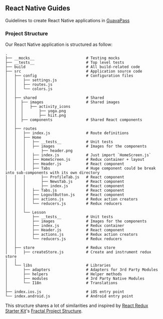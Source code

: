 ## React Native Guides

Guidelines to create React Native applications in [GuavaPass](https://www.guavapass.com)

### Project Structure

Our React Native application is structured as follow:

```
.
├── __mocks__                       # Testing mocks
├── __tests__                       # Top level tests
├── build                           # All build-related code
├── src                             # Application source code
│   ├── config                      # Configuration files
│   │   ├── settings.js
│   │   ├── routes.js
│   │   └── colors.js
│   │
│   ├── shared                      # Shared
│   │  ├── images                   # Shared images
│   │  │   ├── activity_icons
│   │  │       ├── yoga.png
│   │  │       ├── hiit.png
│   │  ├── components               # Shared React components
│   │
│   ├── routes
│   │   ├── index.js                # Route definitions
│   │   ├── Home
│   │   │   ├── __tests__           # Unit tests
│   │   │   ├── images              # Images for the components
│   │   │       ├── header.png
│   │   │   ├── index.js            # Just import `HomeScreen.js`
│   │   │   ├── HomeScreen.js       # Redux container + layout
│   │   │   ├── Header.js           # React component
│   │   │   ├── Tabs                # Huge component could be break into sub-components with its own directory
│   │   │       ├── ProfileTab.js   # React component
│   │   │       ├── NewsTab.js      # React component
│   │   │       ├── index.js        # React component
│   │   │   ├── Tabs.js             # React component
│   │   │   ├── LogoutButton.js     # React component
│   │   │   ├── actions.js          # Redux action creators
│   │   │   └── reducers.js         # Redux reducers
│   │   │
│   │   └── Lesson
│   │       ├── __tests__           # Unit tests
│   │       ├── images              # Images for the components
│   │       ├── index.js            # Redux container
│   │       ├── Header.js           # React component
│   │       ├── actions.js          # Redux action creators
│   │       └── reducers.js         # Redux reducers
│   │
│   ├── store                       # Redux store
│   │   ├── createStore.js          # Create and instrument redux store
│   │
│   └── libs                        # Libraries
│       ├── adapters                # Adapters for 3rd Party Modules
│       ├── helpers                 # Helper methods
│       ├── modules                 # 3rd Party Native Modules
│       └── I18n                    # Translations
│
├── index.ios.js                    # iOS entry point
└── index.android.js                # Android entry point
```

This structure shares a lot of similarities and inspired by [React Redux Starter Kit](https://github.com/davezuko/react-redux-starter-kit)'s [Fractal Project Structure](https://github.com/davezuko/react-redux-starter-kit/wiki/Fractal-Project-Structure).
